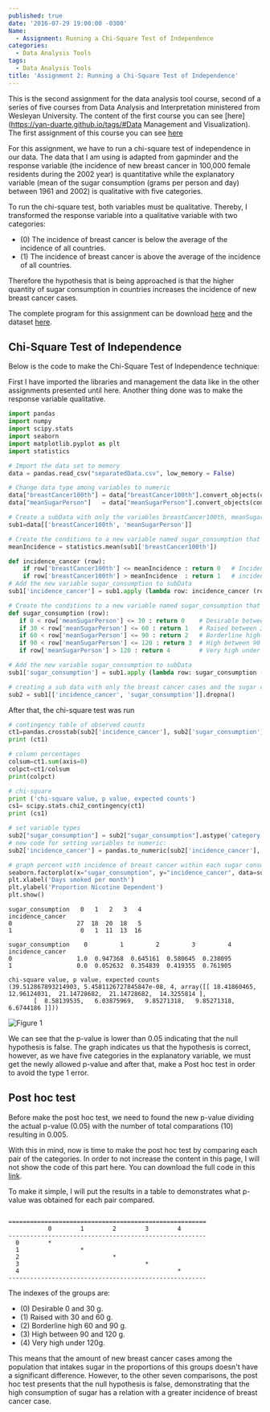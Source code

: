 ```yaml
---
published: true
date: '2016-07-29 19:00:00 -0300'
Name:
  - Assignment: Running a Chi-Square Test of Independence
categories:
  - Data Analysis Tools
tags:
  - Data Analysis Tools
title: 'Assignment 2: Running a Chi-Square Test of Independence'
---
```

This is the second assignment for the data analysis tool course, second of a series of five courses from Data Analysis and Interpretation ministered from Wesleyan University.
The content of the first course you can see [here](https://yan-duarte.github.io/tags/#Data Management and Visualization).
The first assignment of this course you can see [here](https://yan-duarte.github.io/2016/DAT-Assignment1/)

For this assignment, we have to run a chi-square test of independence in our data.
The data that I am using is adapted from gapminder and the response variable (the incidence of new breast cancer in 100,000 female residents during the 2002 year) is quantitative while the explanatory variable (mean of the sugar consumption (grams per person and day) between 1961 and 2002) is qualitative with five categories.
 
To run the chi-square test, both variables must be qualitative. 
Thereby, I transformed the response variable into a qualitative variable with two categories:

  - (0) The incidence of breast cancer is below the average of the incidence of all countries.
  - (1) The incidence of breast cancer is above the average of the incidence of all countries.

Therefore the hypothesis that is being approached is that the higher quantity of sugar consumption in countries increases the incidence of new breast cancer cases.

The complete program for this assignment can be download [here](https://yan-duarte.github.io/archives/dat-assignment2.py) and the dataset [here](https://yan-duarte.github.io/archives/separatedData.csv).


## **Chi-Square Test of Independence**

Below is the code to make the Chi-Square Test of Independence technique:

First I have imported the libraries and management the data like in the other assignments presented until here. Another thing done was to make the response variable qualitative.

```python
import pandas
import numpy
import scipy.stats
import seaborn
import matplotlib.pyplot as plt
import statistics

# Import the data set to memory
data = pandas.read_csv("separatedData.csv", low_memory = False)

# Change data type among variables to numeric
data["breastCancer100th"] = data["breastCancer100th"].convert_objects(convert_numeric=True)
data["meanSugarPerson"]   = data["meanSugarPerson"].convert_objects(convert_numeric=True)

# Create a subData with only the variables breastCancer100th, meanSugarPerson, meanFoodPerson, meanCholesterol
sub1=data[['breastCancer100th', 'meanSugarPerson']]

# Create the conditions to a new variable named sugar_consumption that will categorize the meanSugarPerson answers
meanIncidence = statistics.mean(sub1['breastCancer100th'])

def incidence_cancer (row):
    if row['breastCancer100th'] <= meanIncidence : return 0   # Incidence of breast cancer is below the average of the incidence of all countries.
    if row['breastCancer100th'] > meanIncidence  : return 1   # incidence of breast cancer is above the average of the incidence of all countries.
# Add the new variable sugar_consumption to subData
sub1['incidence_cancer'] = sub1.apply (lambda row: incidence_cancer (row),axis=1)

# Create the conditions to a new variable named sugar_consumption that will categorize the meanSugarPerson answers
def sugar_consumption (row):
   if 0 < row['meanSugarPerson'] <= 30 : return 0    # Desirable between 0 and 30 g.
   if 30 < row['meanSugarPerson'] <= 60 : return 1   # Raised between 30 and 60 g.
   if 60 < row['meanSugarPerson'] <= 90 : return 2   # Borderline high between 60 and 90 g.
   if 90 < row['meanSugarPerson'] <= 120 : return 3  # High between 90 and 120 g.
   if row['meanSugarPerson'] > 120 : return 4        # Very high under 120g.

# Add the new variable sugar_consumption to subData
sub1['sugar_consumption'] = sub1.apply (lambda row: sugar_consumption (row),axis=1)

# creating a sub data with only the breast cancer cases and the sugar consumption mean
sub2 = sub1[['incidence_cancer', 'sugar_consumption']].dropna()
```

After that, the chi-square test was run

```python 
# contingency table of observed counts
ct1=pandas.crosstab(sub2['incidence_cancer'], sub2['sugar_consumption'])
print (ct1)

# column percentages
colsum=ct1.sum(axis=0)
colpct=ct1/colsum
print(colpct)

# chi-square
print ('chi-square value, p value, expected counts')
cs1= scipy.stats.chi2_contingency(ct1)
print (cs1)

# set variable types
sub2["sugar_consumption"] = sub2["sugar_consumption"].astype('category')
# new code for setting variables to numeric:
sub2['incidence_cancer'] = pandas.to_numeric(sub2['incidence_cancer'], errors='coerce')

# graph percent with incidence of breast cancer within each sugar consumption group
seaborn.factorplot(x="sugar_consumption", y="incidence_cancer", data=sub2, kind="bar", ci=None)
plt.xlabel('Days smoked per month')
plt.ylabel('Proportion Nicotine Dependent')
plt.show()
```

```
sugar_consumption   0   1   2   3   4
incidence_cancer                     
0                  27  18  20  18   5
1                   0   1  11  13  16

sugar_consumption    0         1         2         3         4
incidence_cancer                                              
0                  1.0  0.947368  0.645161  0.580645  0.238095
1                  0.0  0.052632  0.354839  0.419355  0.761905

chi-square value, p value, expected counts
(39.512867893214903, 5.4581126727845847e-08, 4, array([[ 18.41860465,  12.96124031,  21.14728682,  21.14728682,  14.3255814 ],
       [  8.58139535,   6.03875969,   9.85271318,   9.85271318,   6.6744186 ]]))
```

![Figure 1]({{site.baseurl}}/yan-duarte.github.io/images/dat-assignment2/dat-ass2-fig1.png)

We can see that the p-value is lower than 0.05 indicating that the null hypothesis is false.
The graph indicates us that the hypothesis is correct, however, as we have five categories in the explanatory variable, we must get the newly allowed p-value and after that, make a Post hoc test in order to avoid the type 1 error.

## **Post hoc test**

Before make the post hoc test, we need to found the new p-value dividing the actual p-value (0.05) with the number of total comparations (10) resulting in 0.005.

With this in mind, now is time to make the post hoc test by comparing each pair of the categories.
In order to not increase the content in this page, I will not show the code of this part here. You can download the full code in this [link](https://yan-duarte.github.io/archives/dat-assignment2.py).

To make it simple, I will put the results in a table to demonstrates what p-value was obtained for each pair compared.

```

=======================================================
           0        1        2        3        4
-------------------------------------------------------
  0        *
  1                 *
  2                          *
  3                                   *
  4                                            *
-------------------------------------------------------
```

The indexes of the groups are: 

  - (0) Desirable 0 and 30 g.
  - (1) Raised with 30 and 60 g.
  - (2) Borderline high 60 and 90 g.
  - (3) High between 90 and 120 g.
  - (4) Very high under 120g.

This means that the amount of new breast cancer cases among the population that intakes sugar in the proportions of this groups doesn't have a significant difference. However, to the other seven comparisons, the post hoc test presents that the null hypothesis is false, demonstrating that the high consumption of sugar has a relation with a greater incidence of breast cancer case.
